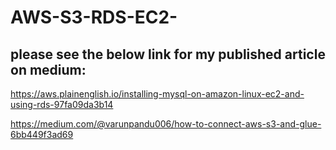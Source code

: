 # AWS-S3-RDS-EC2-
## please see the below link for my published article on medium:
https://aws.plainenglish.io/installing-mysql-on-amazon-linux-ec2-and-using-rds-97fa09da3b14

https://medium.com/@varunpandu006/how-to-connect-aws-s3-and-glue-6bb449f3ad69
